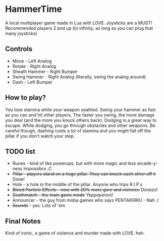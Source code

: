 ﻿# HammerTime
A local multiplayer game made in Lua with LOVE. Joysticks are a MUST!
Recommended players 2 and up (to infinity, as long as you can plug that many joysticks)

## Controls
* Move - Left Analog
* Rotate - Right Analog
* Sheath Hammer - Right Bumper
* Swing Hammer - Right Analog (literally, swing the analog around)
* Dash - Left Bumper

## How to play?
You lose stamina while your weapon seathed. Swing your hammer as fast as you can and hit other players,
The faster you swing, the more damage you deal (and the more you knock others back). Dodging is a 
great way to escape. While dodging, you go through obstacles and other weapons. Be careful though, dashing
costs a lot of stamina and you might fall off the pillar if you don't watch your step.

## TODO list
* Runes - kind of like powerups, but with more magic and less arcade-y-ness Impossibru ;C
* ~~Pillar - players stand on a huge pillar. They can knock each other off it~~ Done!
* Hole - a hole in the middle of the pillar. Anyone who trips R.I.P.s
* ~~Blood Particle Effects - now with 20% more gore and violence~~ Donezo!
* ~~Deathmatch - the main game mode~~ Yeppeperoni!
* Announcer - the guy from moba games who says PENTAKIRRU - Nah :/
* ~~Sounds~~ - yes. Lots of 'em

## Final Notes
Kind of ironic, a game of violence and murder made with LOVE. heh.
